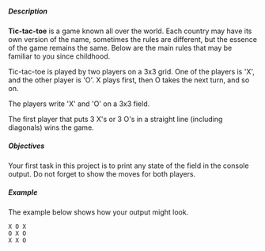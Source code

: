 ##### Description

**Tic-tac-toe** is a game known all over the world. Each country may have its own version of the name, sometimes the rules are different, but the essence of the game remains the same. Below are the main rules that may be familiar to you since childhood.

Tic-tac-toe is played by two players on a 3x3 grid. One of the players is 'X', and the other player is 'O'. X plays first, then O takes the next turn, and so on.

The players write 'X' and 'O' on a 3x3 field.

The first player that puts 3 X's or 3 O's in a straight line (including diagonals) wins the game.

##### Objectives

Your first task in this project is to print any state of the field in the console output. Do not forget to show the moves for both players.

##### Example

The example below shows how your output might look.

    X O X
    O X O
    X X O
